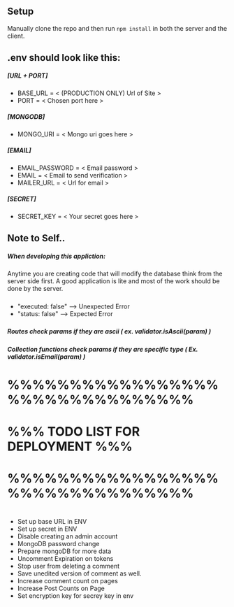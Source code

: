 ## Setup
Manually clone the repo and then run `npm install` in both the server and the client.

## .env should look like this:
##### [URL + PORT]
* BASE_URL = < (PRODUCTION ONLY) Url of Site >
* PORT = < Chosen port here >

##### [MONGODB]
* MONGO_URI = < Mongo uri goes here >

##### [EMAIL]
* EMAIL_PASSWORD = < Email password >
* EMAIL = < Email to send verification >
* MAILER_URL = < Url for email >

##### [SECRET]
* SECRET_KEY = < Your secret goes here >

## Note to Self..
##### When developing this appliction:
Anytime you are creating code that will modify the database think from the server side first. A good application is lite and most of the work should be done by the server.
#####
* "executed: false" --> Unexpected Error
* "status: false" --> Expected Error
##### 
##### Routes check params if they are ascii ( ex. validator.isAscii(param) )
##### Collection functions check params if they are specific type ( Ex. validator.isEmail(param) )


# %%%%%%%%%%%%%%%%%%%%%%%%%%%%%%%%
# %%% TODO LIST FOR DEPLOYMENT %%%
# %%%%%%%%%%%%%%%%%%%%%%%%%%%%%%%%
#
* Set up base URL in ENV
* Set up secret in ENV
* Disable creating an admin account
* MongoDB password change
* Prepare mongoDB for more data
* Uncomment Expiration on tokens
* Stop user from deleting a comment
* Save unedited version of comment as well.
* Increase comment count on pages
* Increase Post Counts on Page
* Set encryption key for secrey key in env
